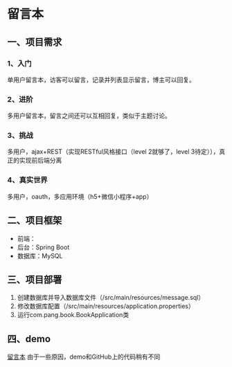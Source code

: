 # 留言本 
## 一、项目需求
### 1、入门
单用户留言本，访客可以留言，记录并列表显示留言，博主可以回复。
### 2、进阶
多用户留言本，留言之间还可以互相回复，类似于主题讨论。
### 3、挑战
多用户，ajax+REST（实现RESTful风格接口（level 2就够了，level 3待定）），真正的实现前后端分离
### 4、真实世界
多用户，oauth，多应用环境（h5+微信小程序+app）
## 二、项目框架
- 前端：
- 后台：Spring Boot
- 数据库：MySQL
## 三、项目部署
1. 创建数据库并导入数据库文件（/src/main/resources/message.sql）
2. 修改数据库配置（/src/main/resources/application.properties）
3. 运行com.pang.book.BookApplication类
## 四、demo
[留言本](http://pangyuworld.cn:8080/book/)
由于一些原因，demo和GitHub上的代码稍有不同

